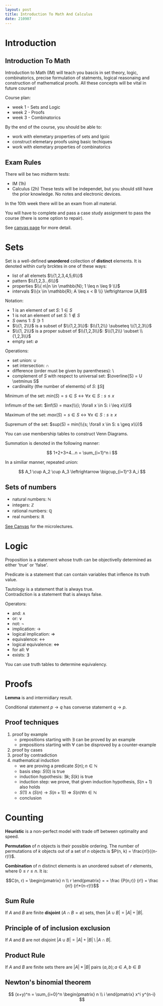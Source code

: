 ```yaml
---
layout: post
title: Introduction To Math And Calculus
date: 210907
---
```

#  Introduction
## Introduction To Math 

Introduction to Math (IM) will teach you bascis in set theory, logic, combinatorics, precise formulation of statments, logical reasonaing and construction of mathematical proofs.
All these concepts will be vital in future courses!
 
Course plan:
 - week 1 - Sets and Logic
 - week 2 - Proofs
 - week 3 - Combinatorics

By the end of the course, you should be able to:
 - work with elemetary properties of sets and lgoic
 - construct elemetary proofs using basic techiques
 - work with elemetary properties of combinatorics

## Exam Rules
There will be two midterm tests:
 - IM (1h)
 - Calculus (2h)
These tests will be independet, but you should still have the prior knowledge.
No notes and electronic devices.

In the 10th week there will be an exam from all material. 

You will have to complete and pass a case study assignment to pass the course (there is some option to repair).

See [canvas page](https://canvas.utwente.nl/courses/9008/pages/intromath-description-topics-educational-targets-examination-rules?module_item_id=257997) for more detail.

#  Sets
Set is a well-defined **unordered** collection of **distinct** elements.
It is denoted within curly brcktes in one of these ways:
 - list of all elemets $\\{1,2,3,4,5,6\\}$
 - pattern $\\{1,2,3...6\\}$
 - properties $\\{ n\|n \in \mathbb{N}; 1 \leq n \leq 9 \\}$
 - intervals $\\{x \in \mathbb{R}; A \leq x < B \\} \leftrightarrow [A,B)$

Notation:
 - $1$ is an element of set $S$: $1 \in S$
 - $1$ is not an element of set $S$: $1 \notin S$
 - $S$ owns $1$: $S \ni 1$
 - $\\{1, 2\\}$ is a subset of $\\{1,2,3\\}$: $\\{1,2\\} \subseteq \\{1,2,3\\}$
 - $\\{1, 2\\}$ is a proper subset of $\\{1,2,3\\}$: $\\{1,2\\} \subset \\{1,2,3\\}$
 - empty set: $\emptyset$

Operations:
 - set union: $\cup$
 - set intersection: $\cap$
 - difference (order must be given by parentheses): $\setminus$
 - complement of $S$ with respect to universal set: $\overline{S} = U \setminus S$
 - cardinality (the number of elements) of $S$: $\|S\|$

Minimum of the set: $min(S) = s \in S \leftrightarrow \forall x \in S:s \leq x$   

Infimum of the set: $inf(S) = max(\\{i; \forall x \in S: i \leq x\\})$   

Maximum of the set: $max(S) = s \in S \leftrightarrow \forall x \in S:s \geq x$   

Supremum of the set: $sup(S) = min(\\{s; \forall x \in S: s \geq x\\})$   

You can use membership tables to construct Venn Diagrams.

Summation is denoted in the following manner:

$$ 1+2+3+4...n = \sum_{i=1}^n i $$ 

In a similiar manner, repeated union:

$$ A_1 \cup A_2 \cup A_3 \leftrightarrow \bigcup_{i=1}^3 A_i $$

## Sets of numbers
 - natural numbers: $\mathbb{N}$
 - integers: $\mathbb{Z}$
 - rational numbers: $\mathbb{Q}$
 - real numbers: $\mathbb{R}$

[See Canvas](https://canvas.utwente.nl/courses/9008/pages/micro-lectures-week-1) for the microlectures. 

# Logic
Proposition is a statement whose truth can be objectivelly determined as either 'true' or 'false'.

Predicate is a statement that can contain variables that inflence its truth value.

Tautology is a statement that is always true.  
Contradiction is a statement that is always false.

Operators:
 - and: $\land$
 - or: $\lor$
 - not: $\neg$
 - implication: $\rightarrow$
 - logical implication: $\Rightarrow$
 - equivalence: $\leftrightarrow$
 - logical equivalence: $\Leftrightarrow$
 - for all: $\forall$
 - exists: $\exists$
 
You can use truth tables to determine equivalency.

# Proofs 
**Lemma** is and intermidiary result.

Conditional statement $p \rightarrow q$ has converse statement $q \rightarrow p$.

## Proof techniques
 1. proof by example
    - prepositions starting with $\exists$ can be proved by an example  
    - prepositions starting with $\forall$ can be disproved by a counter-example
 2. proof by cases
 3. proof by contradiction
 4. mathematical induction
    - we are proving a predicate $S(n);n\in \mathbb N$
    - basis step: $S(0)$ is true
    - induction hypothesis: $\exists k; S(k)$ is true
    - induction step: we prove, that given induction hypothesis, $S(n+1)$ also holds
    - $S(1) \land (S(n) \rightarrow S(n+1)) \Rightarrow S(n) \forall n \in \mathbb{N}$
    - conclusion


# Counting
**Heuristic** is a non-perfect model with trade off between optimality and speed.

**Permutation** of $n$ objects is their possible ordering. The number of 
permutations of $k$ objects out of a set of $n$ objects is 
$P(n, k) = \frac{n!}{(n-r)!}$.

**Combination** of $n$ distinct elements is an unordered subset of $r$ elements,
where $0 \leq r \leq n$. It is: 

$$C(n, r) = \begin{pmatrix} n \\ r \end{pmatrix} = = \frac {P(n,r)} {r!} = \frac {n!} {r!*(n-r)!}$$

## Sum Rule
If $A$ and $B$ are finite **disjoint** ($A \cap B = \emptyset$) sets, then $|A \cup B| = |A| + |B|$.


## Principle of of inclusion exclusion
If $A$ and $B$ are not disjoint $|A \cup B| = |A| + |B| \setminus |A \cap B|$.


## Product Rule
If $A$ and $B$ are finite sets there are $|A| * |B|$ pairs $(a, b); a \in A, b \in B$

## Newton's binomial theorem

$$ (x+y)^n = \sum_{i=0}^n \begin{pmatrix} n \\ i \end{pmatrix} x^i y^{n-i} $$
